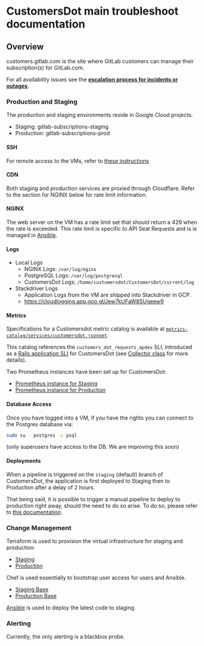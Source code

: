 # CustomersDot main troubleshoot documentation

## Overview

customers.gitlab.com is the site where GitLab customers can manage
their subscription(s) for GitLab.com.

For all availability issues see the **[escalation process for incidents or outages](https://about.gitlab.com/handbook/engineering/development/fulfillment/#escalation-process-for-incidents-or-outages)**.

### Production and Staging

The production and staging environments reside in Google Cloud projects.

* Staging: gitlab-subscriptions-staging
* Production: gitlab-subscriptions-prod

#### SSH

For remote access to the VMs, refer to
[these instructions](https://gitlab.com/gitlab-org/customers-gitlab-com/-/blob/staging/doc/testing/staging.md#ssh-config)

#### CDN

Both staging and production services are proxied through Cloudflare. Refer to
the section for NGINX below for rate limit information.

#### NGINX

The web server on the VM has a rate limit set that should return a 429
when the rate is exceeded. This rate limit is specific to API Seat Requests
and is is managed in
[Ansible](https://gitlab.com/gitlab-com/gl-infra/customersdot-ansible).

#### Logs

* Local Logs
  * NGINX Logs: `/var/log/nginx`
  * PostgreSQL Logs: `/var/log/postgresql`
  * CustomersDot Logs: `/home/customersdot/CustomersDot/current/log`
* Stackdriver Logs
  * Application Logs from the VM are shipped into Stackdriver in GCP.
  * <https://cloudlogging.app.goo.gl/Jew7kUFaW8SUgeew9>

#### Metrics

Specifications for a Customersdot metric catalog is available at [`metrics-catalog/services/customersdot.jsonnet`](../../metrics-catalog/services/customersdot.jsonnet).

This catalog references the `customers_dot_requests_apdex` SLI, introduced as a
[Rails application SLI](https://docs.gitlab.com/ee/development/application_slis/#gitlab-application-service-level-indicators-slis) for CustomersDot (see [Collector class](https://gitlab.com/gitlab-org/customers-gitlab-com/-/blob/main/lib/metrics/collector.rb) for more details).

Two Prometheus instances have been set up for CustomersDot:

* [Prometheus instance for Staging](https://prometheus-gke.stgsub.gitlab.net/graph)
* [Prometheus instance for Production](https://prometheus-gke.prdsub.gitlab.net/graph)

#### Database Access

Once you have logged into a VM, if you have the rights you can connect to the
Postgres database via:

```bash
sudo su - postgres -c psql
```

(only superusers have access to the DB. We are improving this soon)

#### Deployments

When a pipeline is triggered on the `staging` (default) branch of CustomersDot,
the application is first deployed to Staging then to Production after a delay of
2 hours.

That being said, it is possible to trigger a manual pipeline to deploy to
production right away, should the need to do so arise. To do so, please refer to
[this documentation](https://gitlab.com/gitlab-com/gl-infra/customersdot-ansible/-/blob/master/doc/readme.md#manual-deployment-to-production).

### Change Management

Terraform is used to provision the virtual infrastructure for staging and
production:

* [Staging](https://ops.gitlab.net/gitlab-com/gl-infra/config-mgmt/-/tree/master/environments/stgsub)
* [Production](https://ops.gitlab.net/gitlab-com/gl-infra/config-mgmt/-/tree/master/environments/prdsub)

Chef is used essentially to bootstrap user access for users and Ansible.

* [Staging Base](https://gitlab.com/gitlab-com/gl-infra/chef-repo/-/blob/master/roles/stgsub-base.json)
* [Production Base](https://gitlab.com/gitlab-com/gl-infra/chef-repo/-/blob/master/roles/prdsub-base.json)

[Ansible](https://gitlab.com/gitlab-com/gl-infra/customersdot-ansible) is used to deploy the latest code to staging.

### Alerting

Currently, the only alerting is a blackbox probe.

